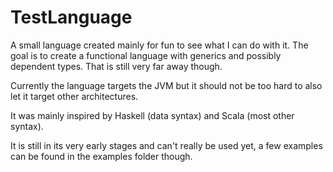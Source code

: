 # TestLanguage
A small language created mainly for fun to see what I can do with it. The goal is to create a functional language with generics and possibly dependent types.
That is still very far away though.

Currently the language targets the JVM but it should not be too hard to also let it target other architectures.

It was mainly inspired by Haskell (data syntax) and Scala (most other syntax).

It is still in its very early stages and can't really be used yet, a few examples can be found in the examples folder though.
